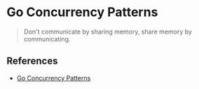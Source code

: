 # Go Concurrency Patterns

> Don't communicate by sharing memory, share memory by communicating.

## References

- [Go Concurrency Patterns](https://go.dev/talks/2012/concurrency.slide)
